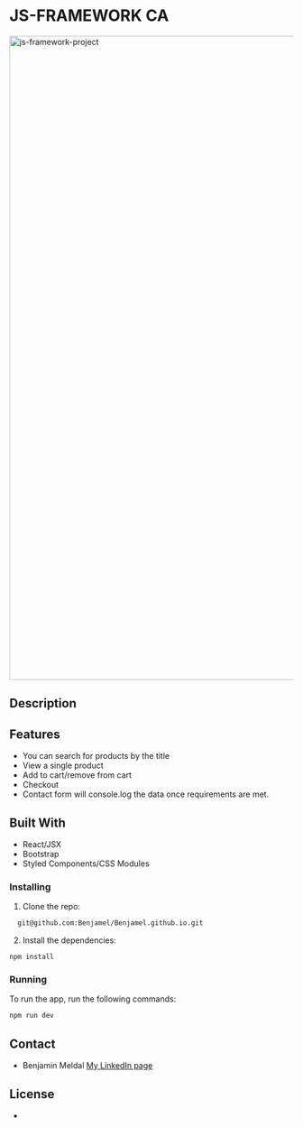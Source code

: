 # JS-FRAMEWORK CA
<img width="1142" alt="js-framework-project" src="https://github.com/Benjamel/js-framework/assets/82838871/29f14dab-34d9-4e79-aa50-9516135c7116">

## Description



## Features

- You can search for products by the title
- View a single product
- Add to cart/remove from cart
- Checkout
- Contact form will console.log the data once requirements are met.

## Built With

- React/JSX
- Bootstrap
- Styled Components/CSS Modules

### Installing

1. Clone the repo:

```bash
  git@github.com:Benjamel/Benjamel.github.io.git
```

2. Install the dependencies:

```
npm install
```

### Running

To run the app, run the following commands:

```bash
npm run dev
```

## Contact

- Benjamin Meldal [My LinkedIn page](https://www.linkedin.com/in/benjaminmeldal/)

## License

-
